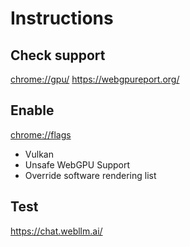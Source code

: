 # Instructions

## Check support

<chrome://gpu/>
<https://webgpureport.org/>

## Enable

<chrome://flags>

- Vulkan
- Unsafe WebGPU Support
- Override software rendering list

## Test

<https://chat.webllm.ai/>
